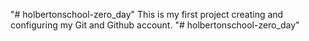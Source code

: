 "# holbertonschool-zero_day" 
This is my first project creating and configuring my Git and Github account.
"# holbertonschool-zero_day" 
